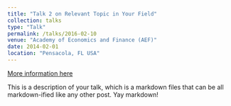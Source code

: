 ```yaml
---
title: "Talk 2 on Relevant Topic in Your Field"
collection: talks
type: "Talk"
permalink: /talks/2016-02-10
venue: "Academy of Economics and Finance (AEF)"
date: 2014-02-01
location: "Pensacola, FL USA"
---
```


[More information here](http://example2.com)

This is a description of your talk, which is a markdown files that can be all markdown-ified like any other post. Yay markdown!
